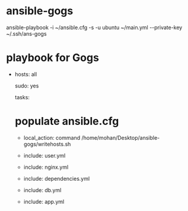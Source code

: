 # ansible-gogs

ansible-playbook -i ~/ansible.cfg -s -u ubuntu ~/main.yml --private-key ~/.ssh/ans-gogs


# playbook for Gogs
- hosts: all

  sudo: yes

  tasks:
 
     # populate ansible.cfg

    - local_action: command  /home/mohan/Desktop/ansible-gogs/writehosts.sh
                
    - include: user.yml

    - include: nginx.yml

    - include: dependencies.yml

    - include: db.yml

    - include: app.yml

